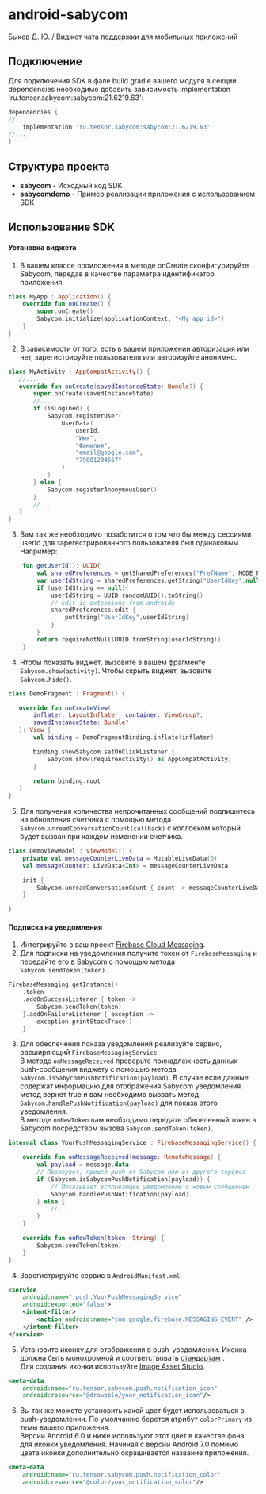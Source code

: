 # android-sabycom
Быков Д. Ю. / Виджет чата поддержки для мобильных приложений

## Подключение
Для подключения SDK в фале build.gradle вашего модуля в секции dependencies необходимо добавить зависимость implementation 'ru.tensor.sabycom:sabycom:21.6219.63':

```groovy
dependencies {
//...
    implementation 'ru.tensor.sabycom:sabycom:21.6219.63'
//...
}
```
## Структура проекта

* **sabycom** - Исходный код SDK
* **sabycomdemo** - Пример реализации приложения с использованием SDK


## Использование SDK

#### Установка виджета

1. В вашем классе проиложения в методе onCreate сконфигурируйте Sabycom, передав в качестве параметра идентификатор приложения.
```kotlin
class MyApp : Application() {
    override fun onCreate() {
        super.onCreate()
        Sabycom.initialize(applicationContext, "<My app id>")
    }
}
 ```
2. В зависимости от того, есть в вашем приложении авторизация или нет, зарегистрируйте пользователя или авторизуйте анонимно. 

 ```kotlin
class MyActivity : AppCompatActivity() {
    //...
    override fun onCreate(savedInstanceState: Bundle?) {
        super.onCreate(savedInstanceState)
        //...
        if (isLogined) {
            Sabycom.registerUser(
                UserData(
                    userId,
                    "Имя",
                    "Фамилия",
                    "email@google.com",
                    "79001234567"
                )
            )
        } else {
            Sabycom.registerAnonymousUser()
        }
        //...
    }
}
 ```
3. Вам так же необходимо позаботится о том что бы между сессиями userId для зарегестрированного пользователя был одинаковым. Например:
   
```kotlin
    fun getUserId(): UUID{
        val sharedPreferences = getSharedPreferences("PrefName", MODE_PRIVATE)
        var userIdString = sharedPreferences.getString("UserIdKey",null)
        if (userIdString == null){
            userIdString = UUID.randomUUID().toString()
            // edit is extensions from androidx
            sharedPreferences.edit { 
                putString("UserIdKey",userIdString)
            }
        }
        return requireNotNull(UUID.fromString(userIdString))
    }
```
4. Чтобы показать виджет, вызовите в вашем фрагменте `Sabycom.show(activity)`. Чтобы скрыть виджет, вызовите `Sabycom.hide()`.

 ```kotlin
class DemoFragment : Fragment() {

    override fun onCreateView(
        inflater: LayoutInflater, container: ViewGroup?,
        savedInstanceState: Bundle?
    ): View {
        val binding = DemoFragmentBinding.inflate(inflater)

        binding.showSabycom.setOnClickListener {
            Sabycom.show(requireActivity() as AppCompatActivity)
        }
        
        return binding.root
    }
}
 ```

5. Для получения количества непрочитанных сообщений подпишитесь на обновления счетчика с помощью метода `Sabycom.unreadConversationCount(callback)` с коллбеком который будет вызван при каждом изменении счетчика.

```kotlin
class DemoViewModel : ViewModel() {
    private val messageCounterLiveData = MutableLiveData(0)
    val messageCounter: LiveData<Int> = messageCounterLiveData

    init {
        Sabycom.unreadConversationCount { count -> messageCounterLiveData.value = count }
    }

}
```

#### Подписка на уведомления

1. Интегрируйте в ваш проект [Firebase Cloud Messaging](https://firebase.google.com/docs/cloud-messaging/android/client).
2. Для подписки на уведомления получите токен от `FirebaseMessaging` и передайте его в Sabycom с помощью метода `Sabycom.sendToken(token)`.

```kotlin
FirebaseMessaging.getInstance()
    .token
    .addOnSuccessListener { token ->
        Sabycom.sendToken(token)
    }.addOnFailureListener { exception ->
        exception.printStackTrace()
    }
```

3. Для обеспечения показа уведомлений реализуйте сервис, расширяющий `FirebaseMessagingService`.
<br/>В методе `onMessageReceived` проверьте принадлежность данных push-сообщения виджету с помощью метода `Sabycom.isSabycomPushNotification(payload)`.
В случае если данные содержат информацию для отображения Sabycom уведомления метод вернет true и вам необходимо вызвать метод `Sabycom.handlePushNotification(payload)` для показа этого уведомления.
<br/>В методе `onNewToken` вам необходимо передать обновленный токен в Sabycom посредством вызова `Sabycom.sendToken(token)`.

```kotlin
internal class YourPushMessagingService : FirebaseMessagingService() {

    override fun onMessageReceived(message: RemoteMessage) {
        val payload = message.data
        // Проверяет, пришел push от Sabycom или от другого сервиса
        if (Sabycom.isSabycomPushNotification(payload)) {
            // Показывает всплывающее уведомление с новым сообщением
            Sabycom.handlePushNotification(payload)
        } else {
            //...
        }
    }

    override fun onNewToken(token: String) {
        Sabycom.sendToken(token)
    }
}
```

4. Зарегистрируйте сервис в `AndroidManifest.xml`.

```xml
<service
    android:name=".push.YourPushMessagingService"
    android:exported="false">
    <intent-filter>
        <action android:name="com.google.firebase.MESSAGING_EVENT" />
    </intent-filter>
</service>
```

5. Установите иконку для отображения в push-уведомлении. Иконка должна быть монохромной и соответствовать [стандартам](https://material.io/design/platform-guidance/android-notifications.html#anatomy-of-a-notification) .
<br/>Для создания иконки используйте [Image Asset Studio](https://developer.android.com/studio/write/image-asset-studio#access).

```xml
<meta-data
    android:name="ru.tensor.sabycom.push.notification_icon"
    android:resource="@drawable/your_notification_icon"/>
```

6. Вы так же можете установить какой цвет будет использоваться в push-уведомлении. По умолчанию берется атрибут `colorPrimary` из темы вашего приложения.
<br/>Версии Android 6.0 и ниже используют этот цвет в качестве фона для иконки уведомления. Начиная с версии Android 7.0 помимо цвета иконки дополнительно окрашивается название приложения.

```xml
<meta-data
    android:name="ru.tensor.sabycom.push.notification_color"
    android:resource="@color/your_notification_color"/>
```
